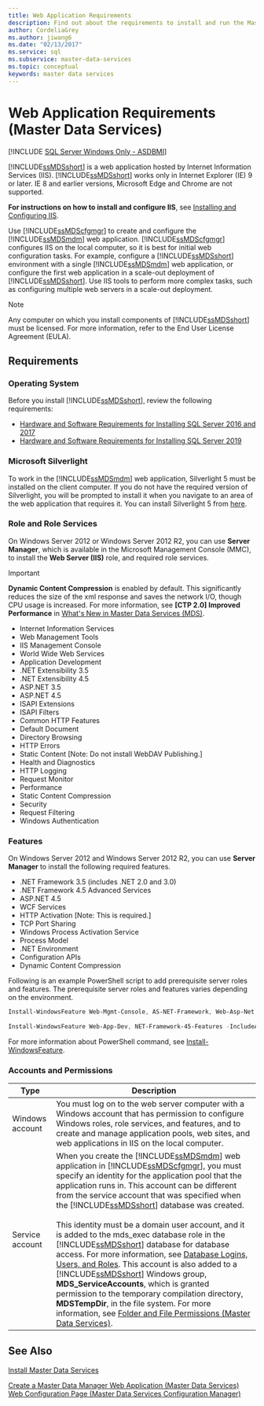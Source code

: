 ```yaml
---
title: Web Application Requirements
description: Find out about the requirements to install and run the Master Data Services web application hosted by Internet Information Services.
author: CordeliaGrey
ms.author: jiwang6
ms.date: "02/13/2017"
ms.service: sql
ms.subservice: master-data-services
ms.topic: conceptual
keywords: master data services
---
```

# Web Application Requirements (Master Data Services)

[!INCLUDE [SQL Server Windows Only - ASDBMI](../../includes/applies-to-version/sql-windows-only-asdbmi.md)]

  [!INCLUDE[ssMDSshort](../../includes/ssmdsshort-md.md)] is a web application hosted by Internet Information Services (IIS). [!INCLUDE[ssMDSshort](../../includes/ssmdsshort-md.md)] works only in Internet Explorer (IE) 9 or later. IE 8  and earlier versions, Microsoft Edge and Chrome are not supported.  

**For instructions on how to install and configure IIS**, see [Installing and Configuring IIS](../../master-data-services/master-data-services-installation-and-configuration.md#InstallIIS).
  
 Use [!INCLUDE[ssMDScfgmgr](../../includes/ssmdscfgmgr-md.md)] to create and configure the [!INCLUDE[ssMDSmdm](../../includes/ssmdsmdm-md.md)] web application. [!INCLUDE[ssMDScfgmgr](../../includes/ssmdscfgmgr-md.md)] configures IIS on the local computer, so it is best for initial web configuration tasks. For example, configure a [!INCLUDE[ssMDSshort](../../includes/ssmdsshort-md.md)] environment with a single [!INCLUDE[ssMDSmdm](../../includes/ssmdsmdm-md.md)] web application, or configure the first web application in a scale-out deployment of [!INCLUDE[ssMDSshort](../../includes/ssmdsshort-md.md)]. Use IIS tools to perform more complex tasks, such as configuring multiple web servers in a scale-out deployment.  
  
> [!NOTE]  
>  Any computer on which you install components of [!INCLUDE[ssMDSshort](../../includes/ssmdsshort-md.md)] must be licensed. For more information, refer to the End User License Agreement (EULA).  
  
## Requirements  
  
### Operating System  
 Before you install [!INCLUDE[ssMDSshort](../../includes/ssmdsshort-md.md)], review the following requirements:    
    
-   [Hardware and Software Requirements for Installing SQL Server 2016 and 2017](../../sql-server/install/hardware-and-software-requirements-for-installing-sql-server.md)    
-   [Hardware and Software Requirements for Installing SQL Server 2019](../../sql-server/install/hardware-and-software-requirements-for-installing-sql-server-2019.md)    
  
### Microsoft Silverlight  
 To work in the [!INCLUDE[ssMDSmdm](../../includes/ssmdsmdm-md.md)] web application, Silverlight 5 must be installed on the client computer. If you do not have the required version of Silverlight, you will be prompted to install it when you navigate to an area of the web application that requires it. You can install Silverlight 5 from [here](https://go.microsoft.com/fwlink/?LinkId=243096).  
  
### Role and Role Services  
 On Windows Server 2012 or Windows Server 2012 R2, you can use **Server Manager**, which is available in the Microsoft Management Console (MMC), to install the **Web Server (IIS)** role, and required role services.  
 
 
> [!IMPORTANT]  
>**Dynamic Content Compression** is enabled by default. This significantly reduces the size of the xml response and saves the network I/O, though CPU usage is increased.  For more information, see **[CTP 2.0] Improved Performance** in [What's New in Master Data Services &#40;MDS&#41;](../../master-data-services/what-s-new-in-master-data-services-mds.md).  
  
- Internet Information Services
- Web Management Tools
- IIS Management Console
- World Wide Web Services
- Application Development
- .NET Extensibility 3.5
- .NET Extensibility 4.5
- ASP.NET 3.5
- ASP.NET 4.5
- ISAPI Extensions
- ISAPI Filters
- Common HTTP Features
- Default Document
- Directory Browsing
- HTTP Errors
- Static Content [Note: Do not install WebDAV Publishing.]
- Health and Diagnostics
- HTTP Logging
- Request Monitor
- Performance
- Static Content Compression
- Security
- Request Filtering
- Windows Authentication
  
### Features 
 On Windows Server 2012 and Windows Server 2012 R2, you can use **Server Manager** to install the following required features.  
  
- .NET Framework 3.5 (includes .NET 2.0 and 3.0)
- .NET Framework 4.5 Advanced Services
- ASP.NET 4.5
- WCF Services
- HTTP Activation [Note: This is required.]
- TCP Port Sharing
- Windows Process Activation Service
- Process Model
- .NET Environment
- Configuration APIs
- Dynamic Content Compression
  
 Following is an example PowerShell script to add prerequisite server roles and features. The prerequisite server roles and features varies depending on the environment.  
  
```powershell  
Install-WindowsFeature Web-Mgmt-Console, AS-NET-Framework, Web-Asp-Net, Web-Asp-Net45, Web-Default-Doc, Web-Dir-Browsing, Web-Http-Errors, Web-Static-Content, Web-Http-Logging, Web-Request-Monitor, Web-Stat-Compression, Web-Filtering, Web-Windows-Auth, NET-Framework-Core, WAS-Process-Model, WAS-NET-Environment, WAS-Config-APIs  
  
Install-WindowsFeature Web-App-Dev, NET-Framework-45-Features -IncludeAllSubFeature -Restart  
```  
  
 For more information about PowerShell command, see [Install-WindowsFeature](/powershell/module/servermanager/install-windowsfeature).  
  
### Accounts and Permissions  
  
|Type|Description|  
|----------|-----------------|  
|Windows account|You must log on to the web server computer with a Windows account that has permission to configure Windows roles, role services, and features, and to create and manage application pools, web sites, and web applications in IIS on the local computer.|  
|Service account|When you create the [!INCLUDE[ssMDSmdm](../../includes/ssmdsmdm-md.md)] web application in [!INCLUDE[ssMDScfgmgr](../../includes/ssmdscfgmgr-md.md)], you must specify an identity for the application pool that the application runs in. This account can be different from the service account that was specified when the [!INCLUDE[ssMDSshort](../../includes/ssmdsshort-md.md)] database was created.<br /><br /> This identity must be a domain user account, and it is added to the mds_exec database role in the [!INCLUDE[ssMDSshort](../../includes/ssmdsshort-md.md)] database for database access. For more information, see [Database Logins, Users, and Roles](../../master-data-services/database-logins-users-and-roles-master-data-services.md). This account is also added to a [!INCLUDE[ssMDSshort](../../includes/ssmdsshort-md.md)] Windows group, **MDS_ServiceAccounts**, which is granted permission to the temporary compilation directory, **MDSTempDir**, in the file system. For more information, see [Folder and File Permissions &#40;Master Data Services&#41;](../../master-data-services/folder-and-file-permissions-master-data-services.md).|  
  
## See Also  
 [Install Master Data Services](../../master-data-services/install-windows/install-master-data-services.md)   
      
 [Create a Master Data Manager Web Application &#40;Master Data Services&#41;](../../master-data-services/install-windows/create-a-master-data-manager-web-application-master-data-services.md)   
 [Web Configuration Page &#40;Master Data Services Configuration Manager&#41;](../../master-data-services/web-configuration-page-master-data-services-configuration-manager.md)  
